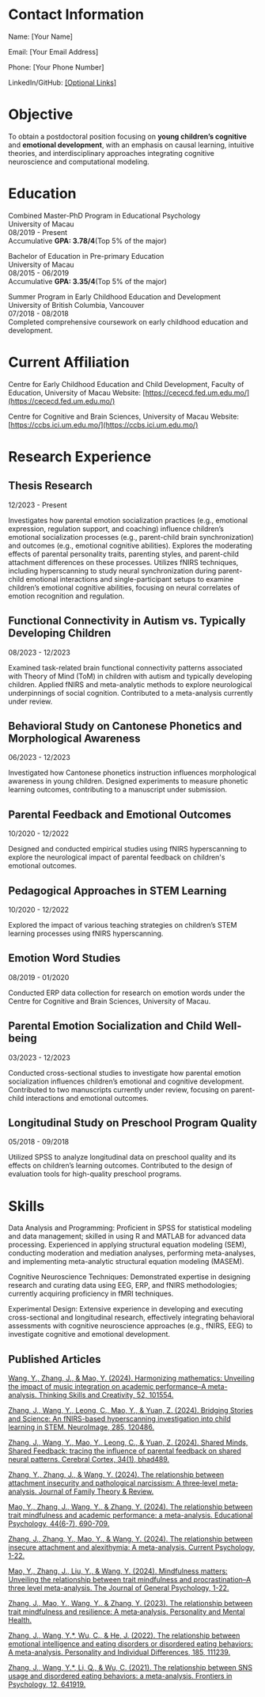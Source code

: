# Contact Information

Name: [Your Name]

Email: [Your Email Address]

Phone: [Your Phone Number]

LinkedIn/GitHub: [[Optional Links]](https://kirawang233.github.io/Myresume/)

# Objective

To obtain a postdoctoral position focusing on  **young children’s cognitive** and **emotional development**, with an emphasis on causal learning, intuitive theories, and interdisciplinary approaches integrating cognitive neuroscience and computational modeling.

# Education

Combined Master-PhD Program in Educational Psychology<br>
University of Macau<br>
08/2019 - Present<br>
Accumulative **GPA: 3.78/4**(Top 5% of the major)<br>

Bachelor of Education in Pre-primary Education<br>
University of Macau<br>
08/2015 - 06/2019<br>
Accumulative  **GPA: 3.35/4**(Top 5% of the major)<br>

Summer Program in Early Childhood Education and Development<br>
University of British Columbia, Vancouver<br>
07/2018 - 08/2018<br>
Completed comprehensive coursework on early childhood education and development.<br>

# Current Affiliation

Centre for Early Childhood Education and Child Development, Faculty of Education, University of Macau
Website: [https://cececd.fed.um.edu.mo/](https://cececd.fed.um.edu.mo/)

Centre for Cognitive and Brain Sciences, University of Macau
Website: [https://ccbs.ici.um.edu.mo/](https://ccbs.ici.um.edu.mo/)

# Research Experience
## Thesis Research
12/2023 - Present

Investigates how parental emotion socialization practices (e.g., emotional expression, regulation support, and coaching) influence children’s emotional socialization processes (e.g., parent-child brain synchronization) and outcomes (e.g., emotional cognitive abilities).
Explores the moderating effects of parental personality traits, parenting styles, and parent-child attachment differences on these processes.
Utilizes fNIRS techniques, including hyperscanning to study neural synchronization during parent-child emotional interactions and single-participant setups to examine children’s emotional cognitive abilities, focusing on neural correlates of emotion recognition and regulation.

## Functional Connectivity in Autism vs. Typically Developing Children
08/2023 - 12/2023

Examined task-related brain functional connectivity patterns associated with Theory of Mind (ToM) in children with autism and typically developing children.
Applied fNIRS and meta-analytic methods to explore neurological underpinnings of social cognition.
Contributed to a meta-analysis currently under review.

## Behavioral Study on Cantonese Phonetics and Morphological Awareness
06/2023 - 12/2023

Investigated how Cantonese phonetics instruction influences morphological awareness in young children.
Designed experiments to measure phonetic learning outcomes, contributing to a manuscript under submission.

## Parental Feedback and Emotional Outcomes
10/2020 - 12/2022

Designed and conducted empirical studies using fNIRS hyperscanning to explore the neurological impact of parental feedback on children's emotional outcomes.

## Pedagogical Approaches in STEM Learning
10/2020 - 12/2022

Explored the impact of various teaching strategies on children’s STEM learning processes using fNIRS hyperscanning.

## Emotion Word Studies
08/2019 - 01/2020

Conducted ERP data collection for research on emotion words under the Centre for Cognitive and Brain Sciences, University of Macau.

## Parental Emotion Socialization and Child Well-being
03/2023 - 12/2023

Conducted cross-sectional studies to investigate how parental emotion socialization influences children’s emotional and cognitive development.
Contributed to two manuscripts currently under review, focusing on parent-child interactions and emotional outcomes.

## Longitudinal Study on Preschool Program Quality
05/2018 - 09/2018

Utilized SPSS to analyze longitudinal data on preschool quality and its effects on children’s learning outcomes.
Contributed to the design of evaluation tools for high-quality preschool programs.

# Skills

Data Analysis and Programming: Proficient in SPSS for statistical modeling and data management; skilled in using R and MATLAB for advanced data processing. Experienced in applying structural equation modeling (SEM), conducting moderation and mediation analyses, performing meta-analyses, and implementing meta-analytic structural equation modeling (MASEM).

Cognitive Neuroscience Techniques: Demonstrated expertise in designing research and curating data using EEG, ERP, and fNIRS methodologies; currently acquiring proficiency in fMRI techniques.

Experimental Design: Extensive experience in developing and executing cross-sectional and longitudinal research, effectively integrating behavioral assessments with cognitive neuroscience approaches (e.g., fNIRS, EEG) to investigate cognitive and emotional development.

## Published Articles

[Wang, Y., Zhang, J., & Mao, Y. (2024). Harmonizing mathematics: Unveiling the impact of music integration on academic performance–A meta-analysis. Thinking Skills and Creativity, 52, 101554.](https://www.sciencedirect.com/science/article/abs/pii/S1871187124000920)

[Zhang, J., Wang, Y., Leong, C., Mao, Y., & Yuan, Z. (2024). Bridging Stories and Science: An fNIRS-based hyperscanning investigation into child learning in STEM. NeuroImage, 285, 120486.](https://www.sciencedirect.com/science/article/pii/S1053811923006365)

[Zhang, J., Wang, Y., Mao, Y., Leong, C., & Yuan, Z. (2024). Shared Minds, Shared Feedback: tracing the influence of parental feedback on shared neural patterns. Cerebral Cortex, 34(1), bhad489.](https://academic.oup.com/cercor/article-abstract/34/1/bhad489/7503282?redirectedFrom=fulltext&login=false)

[Zhang, Y., Zhang, J., & Wang, Y. (2024). The relationship between attachment insecurity and pathological narcissism: A three‐level meta‐analysis. Journal of Family Theory & Review.](https://onlinelibrary.wiley.com/doi/10.1111/jftr.12593?af=R)

[Mao, Y., Zhang, J., Wang, Y., & Zhang, Y. (2024). The relationship between trait mindfulness and academic performance: a meta-analysis. Educational Psychology, 44(6-7), 690-709.](https://www.tandfonline.com/doi/abs/10.1080/01443410.2024.2390957)

[Zhang, J., Zhang, Y., Mao, Y., & Wang, Y. (2024). The relationship between insecure attachment and alexithymia: A meta-analysis. Current Psychology, 1-22.](https://link.springer.com/article/10.1007/s12144-023-04749-0)

[Mao, Y., Zhang, J., Liu, Y., & Wang, Y. (2024). Mindfulness matters: Unveiling the relationship between trait mindfulness and procrastination–A three level meta-analysis. The Journal of General Psychology, 1-22.](https://pubmed.ncbi.nlm.nih.gov/39340416/)

[Zhang, J., Mao, Y., Wang, Y., & Zhang, Y. (2023). The relationship between trait mindfulness and resilience: A meta‐analysis. Personality and Mental Health.](https://pubmed.ncbi.nlm.nih.gov/36958861/)

[Zhang, J., Wang, Y.*, Wu, C., & He, J. (2022). The relationship between emotional intelligence and eating disorders or disordered eating behaviors: A meta-analysis. Personality and Individual Differences, 185, 111239.](https://www.sciencedirect.com/science/article/abs/pii/S0191886921006188)

[Zhang, J., Wang, Y.*, Li, Q., & Wu, C. (2021). The relationship between SNS usage and disordered eating behaviors: a meta-analysis. Frontiers in Psychology, 12, 641919.](https://pubmed.ncbi.nlm.nih.gov/34413807/)
